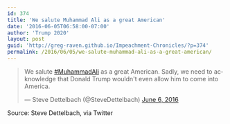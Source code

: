 ```yaml
---
id: 374
title: 'We salute Muhammad Ali as a great American'
date: '2016-06-05T06:58:00-07:00'
author: 'Trump 2020'
layout: post
guid: 'http://greg-raven.github.io/Impeachment-Chronicles/?p=374'
permalink: /2016/06/05/we-salute-muhammad-ali-as-a-great-american/
---
```


<blockquote class="twitter-tweet"><p lang="en" dir="ltr">We salute <a href="https://twitter.com/hashtag/MuhammadAli?src=hash&amp;ref_src=twsrc%5Etfw">#MuhammadAli</a> as a great American. Sadly, we need to acknowledge that Donald Trump wouldn&#39;t even allow him to come into America.</p>&mdash; Steve Dettelbach (@SteveDettelbach) <a href="https://twitter.com/SteveDettelbach/status/739622713724002305?ref_src=twsrc%5Etfw">June 6, 2016</a></blockquote> <script async src="https://platform.twitter.com/widgets.js" charset="utf-8"></script>

Source: Steve Dettelbach, via Twitter
